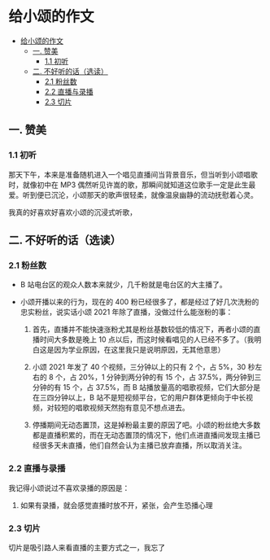 # 给小颂的作文

<!-- @import "[TOC]" {cmd="toc" depthFrom=1 depthTo=6 orderedList=false} -->

<!-- code_chunk_output -->

- [给小颂的作文](#给小颂的作文)
  - [一. 赞美](#一-赞美)
    - [1.1 初听](#11-初听)
  - [二. 不好听的话（选读）](#二-不好听的话选读)
    - [2.1 粉丝数](#21-粉丝数)
    - [2.2 直播与录播](#22-直播与录播)
    - [2.3 切片](#23-切片)

<!-- /code_chunk_output -->

## 一. 赞美

### 1.1 初听

那天下午，本来是准备随机进入一个唱见直播间当背景音乐，但当听到小颂唱歌时，就像初中在 MP3 偶然听见许嵩的歌，那瞬间就知道这位歌手一定是此生最爱。听到便已沉沦，小颂那天的歌声很轻柔，就像温泉幽静的流动抚慰着心灵。

我真的好喜欢好喜欢小颂的沉浸式听歌，

## 二. 不好听的话（选读）

### 2.1 粉丝数

- B 站电台区的观众人数本来就少，几千粉就是电台区的大主播了。

- 小颂开播以来的行为，现在的 400 粉已经很多了，都是经过了好几次洗粉的忠实粉丝，说实话小颂 2021 年除了直播，没做过什么能涨粉的事：

  1. 首先，直播并不能快速涨粉尤其是粉丝基数较低的情况下，再者小颂的直播时间大多数是晚上 10 点以后，而这时候看唱见的人已经不多了。（我明白这是因为学业原因，在这里我只是说明原因，无其他意思）

  2. 小颂 2021 年发了 40 个视频，三分钟以上的只有 2 个，占 5%，30 秒左右的 8 个，占 20%，1 分钟到两分钟的有 15 个，占 37.5%，两分钟到三分钟的有 15 个，占 37.5%，而 B 站播放量高的唱歌视频，它们大部分是在三四分钟以上，B 站不是短视频平台，它的用户群体更倾向于中长视频，对较短的唱歌视频天然抱有意见不想点进去。

  3. 停播期间无动态置顶，这是掉粉最主要的原因了吧。小颂的粉丝绝大多数都是直播积累的，而在无动态置顶的情况下，他们点进直播间发现主播已经很多天未直播，他们自然会认为主播已放弃直播，所以取消关注。

### 2.2 直播与录播

我记得小颂说过不喜欢录播的原因是：

1. 如果有录播，就会感觉直播时放不开，紧张，会产生恐播心理

### 2.3 切片

切片是吸引路人来看直播的主要方式之一，我忘了
